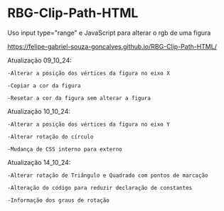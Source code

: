 # RBG-Clip-Path-HTML

Uso input type="range" e JavaScript para alterar o rgb de uma figura

https://felipe-gabriel-souza-goncalves.github.io/RBG-Clip-Path-HTML/

Atualização 09_10_24:

    -Alterar a posição dos vértices da figura no eixo X
    
    -Copiar a cor da figura
    
    -Resetar a cor da figura sem alterar a figura
    
Atualização 10_10_24:

    -Alterar a posição dos vértices da figura no eixo Y

    -Alterar rotação do círculo

    -Mudança de CSS interno para externo

Atualização 14_10_24:

    -Alterar rotação de Triângulo e Quadrado com pontos de marcação 

    -Alteração do código para reduzir declaração de constantes

    -Informação dos graus de rotação

